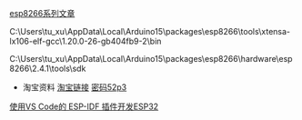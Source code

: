 
[esp8266系列文章](https://www.cnblogs.com/kekeoutlook/category/1144112.html)

C:\Users\tu_xu\AppData\Local\Arduino15\packages\esp8266\tools\xtensa-lx106-elf-gcc\1.20.0-26-gb404fb9-2\bin

C:\Users\tu_xu\AppData\Local\Arduino15\packages\esp8266\hardware\esp8266\2.4.1\tools\sdk


- 淘宝资料
  [淘宝链接](https://detail.tmall.com/item.htm?id=540067174120&spm=a1z09.2.0.0.6f7c6509ujAvQs&_u=71qf7bf5e11b)
  [密码52p3](https://pan.baidu.com/s/1mh92QU0)



[使用VS Code的 ESP-IDF 插件开发ESP32](https://blog.csdn.net/u012121390/article/details/111660359?utm_medium=distribute.pc_relevant.none-task-blog-baidujs_utm_term-1&spm=1001.2101.3001.4242)